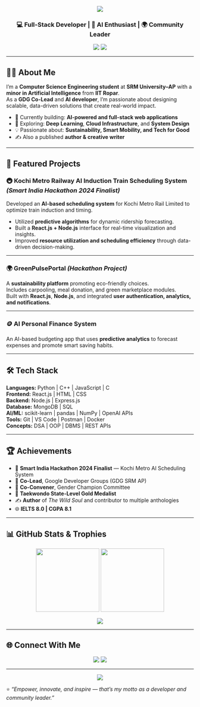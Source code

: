 <!-- Banner -->
<p align="center">
  <img src="https://capsule-render.vercel.app/api?type=waving&color=0:7928CA,100:FF0080&height=220&section=header&text=Karunya%20Kalkhundiya%20👩‍💻&fontSize=42&fontColor=ffffff&animation=fadeIn&fontAlignY=38" />
</p>

<h3 align="center">💻 Full-Stack Developer | 🤖 AI Enthusiast | 🌍 Community Leader</h3>

<p align="center">
  <a href="https://linkedin.com/in/karunya-kalkhundiya-686631240"><img src="https://img.shields.io/badge/LinkedIn-0A66C2?style=for-the-badge&logo=linkedin&logoColor=white"/></a>
  <a href="mailto:karunya.kalk@gmail.com"><img src="https://img.shields.io/badge/Email-D14836?style=for-the-badge&logo=gmail&logoColor=white"/></a>
</p>

---

## 👩‍💻 About Me

I’m a **Computer Science Engineering student** at **SRM University–AP** with a **minor in Artificial Intelligence** from **IIT Ropar**.  
As a **GDG Co-Lead** and **AI developer**, I’m passionate about designing scalable, data-driven solutions that create real-world impact.

- 🔭 Currently building: **AI-powered and full-stack web applications**
- 🌱 Exploring: **Deep Learning**, **Cloud Infrastructure**, and **System Design**
- 💡 Passionate about: **Sustainability, Smart Mobility, and Tech for Good**
- ✍️ Also a published **author & creative writer**

---

## 🚀 Featured Projects

### 🚇 Kochi Metro Railway AI Induction Train Scheduling System *(Smart India Hackathon 2024 Finalist)*
Developed an **AI-based scheduling system** for Kochi Metro Rail Limited to optimize train induction and timing.  
- Utilized **predictive algorithms** for dynamic ridership forecasting.  
- Built a **React.js + Node.js** interface for real-time visualization and insights.  
- Improved **resource utilization and scheduling efficiency** through data-driven decision-making.

---

### 🌍 GreenPulsePortal *(Hackathon Project)*
A **sustainability platform** promoting eco-friendly choices.  
Includes carpooling, meal donation, and green marketplace modules.  
Built with **React.js**, **Node.js**, and integrated **user authentication, analytics, and notifications**.

---

### 🪙 AI Personal Finance System
An AI-based budgeting app that uses **predictive analytics** to forecast expenses and promote smart saving habits.

---

## 🛠️ Tech Stack

**Languages:** Python | C++ | JavaScript | C  
**Frontend:** React.js | HTML | CSS  
**Backend:** Node.js | Express.js  
**Database:** MongoDB | SQL  
**AI/ML:** scikit-learn | pandas | NumPy | OpenAI APIs  
**Tools:** Git | VS Code | Postman | Docker  
**Concepts:** DSA | OOP | DBMS | REST APIs  

---

## 🏆 Achievements

- 🧠 **Smart India Hackathon 2024 Finalist** — Kochi Metro AI Scheduling System  
- 🚀 **Co-Lead**, Google Developer Groups (GDG SRM AP)  
- 🌸 **Co-Convener**, Gender Champion Committee  
- 🥇 **Taekwondo State-Level Gold Medalist**  
- ✍️ **Author** of *The Wild Soul* and contributor to multiple anthologies  
- 🌐 **IELTS 8.0 | CGPA 8.1**

---

## 📊 GitHub Stats & Trophies

<p align="center">
  <img height="170em" src="https://github-readme-stats.vercel.app/api?username=KarunyaKalkhundiya&show_icons=true&theme=radical&hide_border=true" />
  <img height="170em" src="https://github-readme-streak-stats.herokuapp.com/?user=KarunyaKalkhundiya&theme=radical&hide_border=true" />
</p>

<p align="center">
  <img src="https://github-profile-trophy.vercel.app/?username=KarunyaKalkhundiya&theme=radical&no-frame=true&margin-w=10&margin-h=10"/>
</p>

---

## 🌐 Connect With Me

<p align="center">
  <a href="https://linkedin.com/in/karunya-kalkhundiya-686631240"><img src="https://img.shields.io/badge/LinkedIn-0A66C2?style=for-the-badge&logo=linkedin&logoColor=white"/></a>
  <a href="mailto:karunya.kalk@gmail.com"><img src="https://img.shields.io/badge/Email-D14836?style=for-the-badge&logo=gmail&logoColor=white"/></a>
</p>

---

<p align="center">
  <img src="https://capsule-render.vercel.app/api?type=waving&color=0:FF0080,100:7928CA&height=120&section=footer" />
</p>

⭐️ *“Empower, innovate, and inspire — that’s my motto as a developer and community leader.”*
